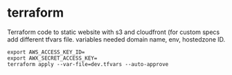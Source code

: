 # terraform
Terraform code to static website with s3 and cloudfront (for custom specs add different tfvars file.
variables needed domain name, env, hostedzone ID.

```
export AWS_ACCESS_KEY_ID=
export AWX_SECRET_ACCESS_KEY=
terraform apply --var-file=dev.tfvars --auto-approve
```

